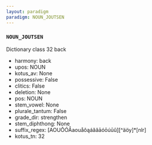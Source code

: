 ```yaml
---
layout: paradigm
paradigm: NOUN_JOUTSEN
---
```

### ` NOUN_JOUTSEN `

Dictionary class 32 back
* harmony: back
* upos: NOUN
* kotus_av: None
* possessive: False
* clitics: False
* deletion: None
* pos: NOUN
* stem_vowel: None
* plurale_tantum: False
* grade_dir: strengthen
* stem_diphthong: None
* suffix_regex: [AOUŌÓÅaouåôąáăâāóōúūû][^äöy]*[nlr]
* kotus_tn: 32
